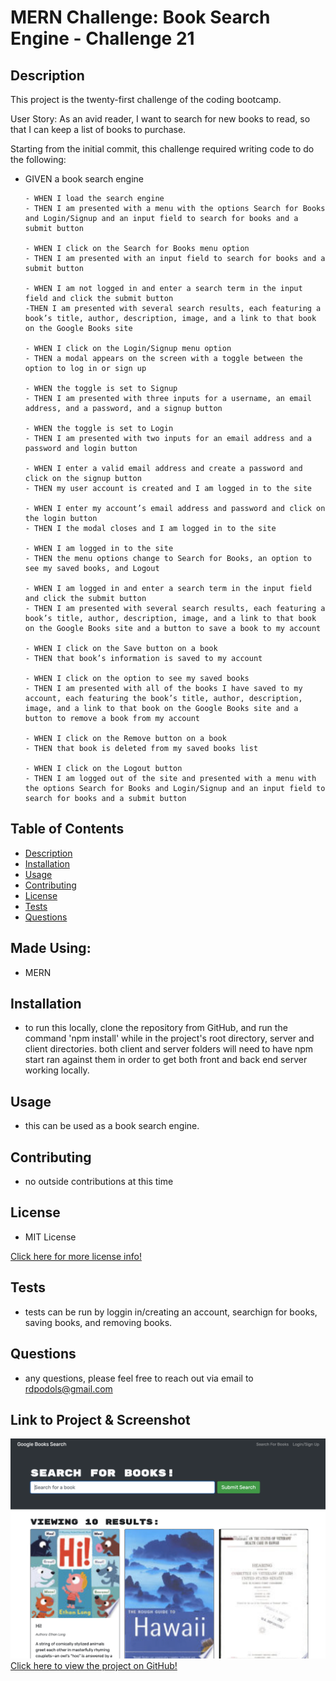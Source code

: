 # MERN Challenge: Book Search Engine - Challenge 21

## Description
This project is the twenty-first challenge of the coding bootcamp.

User Story: As an avid reader, I want to search for new books to read, so that I can keep a list of books to purchase.

Starting from the initial commit, this challenge required writing code to do the following:
*   GIVEN a book search engine

        - WHEN I load the search engine
        - THEN I am presented with a menu with the options Search for Books and Login/Signup and an input field to search for books and a submit button

        - WHEN I click on the Search for Books menu option
        - THEN I am presented with an input field to search for books and a 
        submit button

        - WHEN I am not logged in and enter a search term in the input field and click the submit button
        -THEN I am presented with several search results, each featuring a book’s title, author, description, image, and a link to that book on the Google Books site

        - WHEN I click on the Login/Signup menu option
        - THEN a modal appears on the screen with a toggle between the option to log in or sign up

        - WHEN the toggle is set to Signup
        - THEN I am presented with three inputs for a username, an email address, and a password, and a signup button

        - WHEN the toggle is set to Login
        - THEN I am presented with two inputs for an email address and a password and login button

        - WHEN I enter a valid email address and create a password and click on the signup button
        - THEN my user account is created and I am logged in to the site

        - WHEN I enter my account’s email address and password and click on the login button
        - THEN I the modal closes and I am logged in to the site

        - WHEN I am logged in to the site
        - THEN the menu options change to Search for Books, an option to see my saved books, and Logout

        - WHEN I am logged in and enter a search term in the input field and click the submit button
        - THEN I am presented with several search results, each featuring a book’s title, author, description, image, and a link to that book on the Google Books site and a button to save a book to my account

        - WHEN I click on the Save button on a book
        - THEN that book’s information is saved to my account

        - WHEN I click on the option to see my saved books
        - THEN I am presented with all of the books I have saved to my account, each featuring the book’s title, author, description, image, and a link to that book on the Google Books site and a button to remove a book from my account

        - WHEN I click on the Remove button on a book
        - THEN that book is deleted from my saved books list

        - WHEN I click on the Logout button
        - THEN I am logged out of the site and presented with a menu with the options Search for Books and Login/Signup and an input field to search for books and a submit button

## Table of Contents
- [Description](#description)
- [Installation](#installation)
- [Usage](#usage)
- [Contributing](#contributing)
- [License](#license)
- [Tests](#tests)
- [Questions](#questions)

## Made Using:
* MERN

## Installation
* to run this locally, clone the repository from GitHub, and run the command 'npm install' while in the project's root directory, server and client directories.  both client and server folders will need to have npm start ran against them in order to get both front and back end server working locally.  

## Usage
* this can be used as a book search engine.

## Contributing
* no outside contributions at this time

## License
* MIT License

[Click here for more license info!](https://choosealicense.com/licenses/mit/)

## Tests
* tests can be run by loggin in/creating an account, searchign for books, saving books, and removing books.

## Questions
* any questions, please feel free to reach out via email to rdpodols@gmail.com

## Link to Project & Screenshot
![book-search-engine Screenshot)](/assets/images/applicationImage2.png) 
[Click here to view the project on GitHub!](https://github.com/rpodols/book-search-engine)




